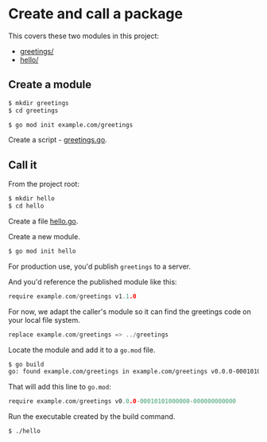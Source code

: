 # Create and call a package

This covers these two modules in this project:

- [greetings/](/greetings/)
- [hello/](/hello/)


## Create a module

```sh
$ mkdir greetings
$ cd greetings
```

```sh
$ go mod init example.com/greetings
```

Create a script - [greetings.go](/greetings/go.mod).


## Call it

From the project root:

```sh
$ mkdir hello
$ cd hello
```

Create a file [hello.go](/hello/hello.go).

Create a new module.

```sh
$ go mod init hello
```

For production use, you'd publish `greetings` to a server.

And you'd reference the published module like this:

```go
require example.com/greetings v1.1.0
```

For now, we adapt the caller's module so it can find the greetings code on your local file system.

```go
replace example.com/greetings => ../greetings
```

Locate the module and add it to a `go.mod` file.

```sh
$ go build
go: found example.com/greetings in example.com/greetings v0.0.0-00010101000000-000000000000
```

That will add this line to `go.mod`:

```go
require example.com/greetings v0.0.0-00010101000000-000000000000
```

Run the executable created by the build command.

```sh
$ ./hello
```
